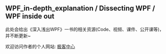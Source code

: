 ## WPF_in-depth_explanation / Dissecting WPF / WPF inside out

此处会给出《深入浅出WPF》一书的相关资源(Code、视频、课件、公开课等)，并不断更新~

欢迎访问作者的个人网站: [极客中心](https://www.geekzl.com/)
